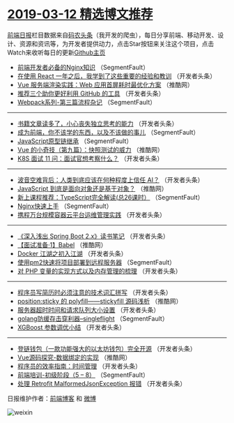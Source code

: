 # [2019-03-12 精选博文推荐](http://hao.caibaojian.com/date/2019/03/12)

[前端日报](http://caibaojian.com/c/news)栏目数据来自[码农头条](http://hao.caibaojian.com/)（我开发的爬虫），每日分享前端、移动开发、设计、资源和资讯等，为开发者提供动力，点击Star按钮来关注这个项目，点击Watch来收听每日的更新[Github主页](https://github.com/kujian/frontendDaily)
* [前端开发者必备的Nginx知识](http://hao.caibaojian.com/103397.html) （SegmentFault）
* [在使用 React 一年之后，我学到了这些重要的经验和教训](http://hao.caibaojian.com/103445.html) （开发者头条）
* [Vue 服务端渲染实践：Web 应用首屏耗时最优化方案](http://hao.caibaojian.com/103489.html) （推酷网）
* [推荐三个助你更好利用 GitHub 的工具](http://hao.caibaojian.com/103439.html) （开发者头条）
* [Webpack系列-第三篇流程杂记](http://hao.caibaojian.com/103405.html) （SegmentFault）

***
* [书籍文章读多了，小心丧失独立思考的能力](http://hao.caibaojian.com/103440.html) （开发者头条）
* [成为前端，你不该学的东西，以及不该做的事儿](http://hao.caibaojian.com/103395.html) （SegmentFault）
* [JavaScript原型链继承](http://hao.caibaojian.com/103396.html) （SegmentFault）
* [Vue 的小奇技（第九篇）：快照测试的威力](http://hao.caibaojian.com/103487.html) （推酷网）
* [K8S 面试 11 问：面试官想考察什么？](http://hao.caibaojian.com/103431.html) （开发者头条）

***
* [波音空难背后：人类到底应该在何种程度上信任 AI？](http://hao.caibaojian.com/103414.html) （开发者头条）
* [JavaScript 到底是面向对象还是基于对象？](http://hao.caibaojian.com/103482.html) （推酷网）
* [新上课程推荐：TypeScript完全解读(总26课时）](http://hao.caibaojian.com/103404.html) （SegmentFault）
* [Nginx快速上手](http://hao.caibaojian.com/103394.html) （SegmentFault）
* [携程万台规模容器云平台运维管理实践](http://hao.caibaojian.com/103426.html) （开发者头条）

***
* [《深入浅出 Spring Boot 2.x》读书笔记](http://hao.caibaojian.com/103416.html) （开发者头条）
* [【面试准备·1】Babel](http://hao.caibaojian.com/103484.html) （推酷网）
* [Docker 江湖之初入江湖](http://hao.caibaojian.com/103427.html) （开发者头条）
* [使用pm2快速将项目部署到远程服务器](http://hao.caibaojian.com/103406.html) （SegmentFault）
* [对 PHP 变量的实现方式以及内存管理的梳理](http://hao.caibaojian.com/103441.html) （开发者头条）

***
* [程序员写简历时必须注意的技术词汇拼写](http://hao.caibaojian.com/103417.html) （开发者头条）
* [position:sticky 的 polyfill——stickyfill 源码浅析](http://hao.caibaojian.com/103485.html) （推酷网）
* [服务器超时时间和请求队列大小设置](http://hao.caibaojian.com/103428.html) （开发者头条）
* [golang防缓存击穿利器&#8211;singleflight](http://hao.caibaojian.com/103407.html) （SegmentFault）
* [XGBoost 参数调优小结](http://hao.caibaojian.com/103442.html) （开发者头条）

***
* [登链钱包（一款功能强大的以太坊钱包）完全开源](http://hao.caibaojian.com/103418.html) （开发者头条）
* [Vue源码探究-数据绑定的实现](http://hao.caibaojian.com/103486.html) （推酷网）
* [程序员的效率指南：时间管理](http://hao.caibaojian.com/103429.html) （开发者头条）
* [前端培训-初级阶段（5 &#8211; 8）](http://hao.caibaojian.com/103408.html) （SegmentFault）
* [处理 Retrofit MalformedJsonException 报错](http://hao.caibaojian.com/103443.html) （开发者头条）

日报维护作者：[前端博客](http://caibaojian.com/) 和 [微博](http://caibaojian.com/go/weibo)

![weixin](https://user-images.githubusercontent.com/3055447/38468989-651132ac-3b80-11e8-8e6b-15122322a9d7.png)
